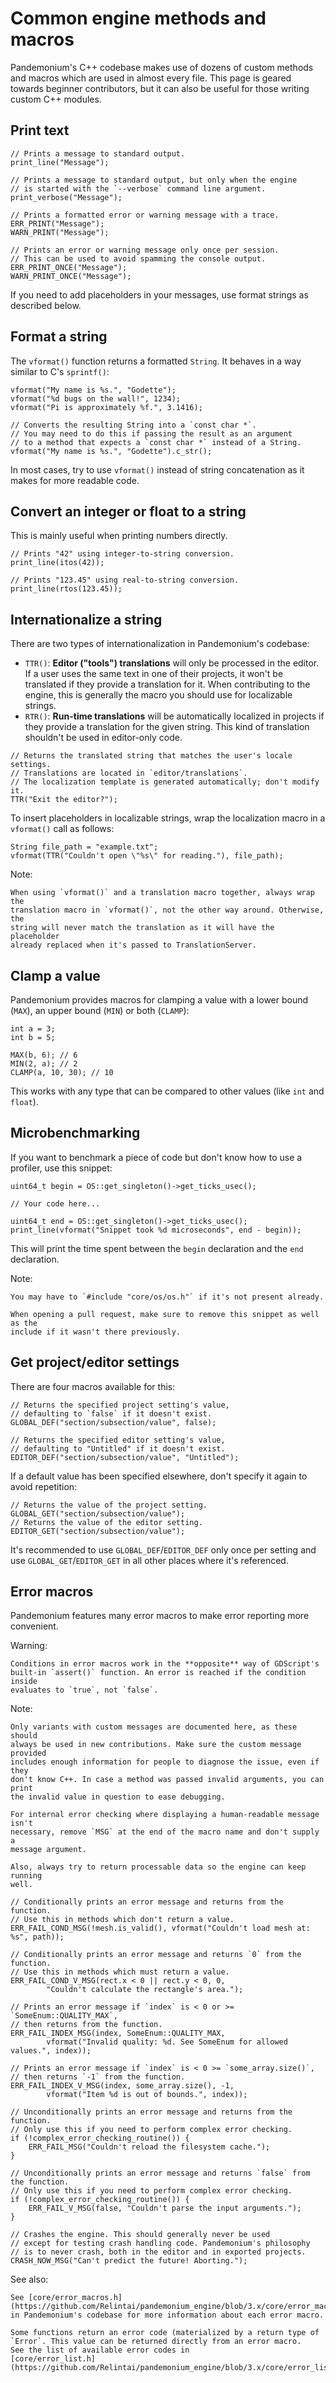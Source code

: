 

# Common engine methods and macros

Pandemonium's C++ codebase makes use of dozens of custom methods and macros which are
used in almost every file. This page is geared towards beginner contributors,
but it can also be useful for those writing custom C++ modules.

## Print text


```
// Prints a message to standard output.
print_line("Message");

// Prints a message to standard output, but only when the engine
// is started with the `--verbose` command line argument.
print_verbose("Message");

// Prints a formatted error or warning message with a trace.
ERR_PRINT("Message");
WARN_PRINT("Message");

// Prints an error or warning message only once per session.
// This can be used to avoid spamming the console output.
ERR_PRINT_ONCE("Message");
WARN_PRINT_ONCE("Message");
```

If you need to add placeholders in your messages, use format strings as
described below.

## Format a string

The `vformat()` function returns a formatted `String`. It behaves
in a way similar to C's `sprintf()`:

```
vformat("My name is %s.", "Godette");
vformat("%d bugs on the wall!", 1234);
vformat("Pi is approximately %f.", 3.1416);

// Converts the resulting String into a `const char *`.
// You may need to do this if passing the result as an argument
// to a method that expects a `const char *` instead of a String.
vformat("My name is %s.", "Godette").c_str();
```

In most cases, try to use `vformat()` instead of string concatenation as it
makes for more readable code.

## Convert an integer or float to a string

This is mainly useful when printing numbers directly.

```
// Prints "42" using integer-to-string conversion.
print_line(itos(42));

// Prints "123.45" using real-to-string conversion.
print_line(rtos(123.45));
```

## Internationalize a string

There are two types of internationalization in Pandemonium's codebase:

- `TTR()`: **Editor ("tools") translations** will only be processed in the
  editor. If a user uses the same text in one of their projects, it won't be
  translated if they provide a translation for it. When contributing to the
  engine, this is generally the macro you should use for localizable strings.
- `RTR()`: **Run-time translations** will be automatically localized in
  projects if they provide a translation for the given string. This kind of
  translation shouldn't be used in editor-only code.

```
// Returns the translated string that matches the user's locale settings.
// Translations are located in `editor/translations`.
// The localization template is generated automatically; don't modify it.
TTR("Exit the editor?");
```

To insert placeholders in localizable strings, wrap the localization macro in a
`vformat()` call as follows:

```
String file_path = "example.txt";
vformat(TTR("Couldn't open \"%s\" for reading."), file_path);
```

Note:

    When using `vformat()` and a translation macro together, always wrap the
    translation macro in `vformat()`, not the other way around. Otherwise, the
    string will never match the translation as it will have the placeholder
    already replaced when it's passed to TranslationServer.

## Clamp a value

Pandemonium provides macros for clamping a value with a lower bound (`MAX`), an
upper bound (`MIN`) or both (`CLAMP`):

```
int a = 3;
int b = 5;

MAX(b, 6); // 6
MIN(2, a); // 2
CLAMP(a, 10, 30); // 10
```

This works with any type that can be compared to other values (like `int` and
`float`).

## Microbenchmarking

If you want to benchmark a piece of code but don't know how to use a profiler,
use this snippet:

```
uint64_t begin = OS::get_singleton()->get_ticks_usec();

// Your code here...

uint64_t end = OS::get_singleton()->get_ticks_usec();
print_line(vformat("Snippet took %d microseconds", end - begin));
```

This will print the time spent between the `begin` declaration and the `end`
declaration.

Note:

    You may have to `#include "core/os/os.h"` if it's not present already.

    When opening a pull request, make sure to remove this snippet as well as the
    include if it wasn't there previously.

## Get project/editor settings

There are four macros available for this:

```
// Returns the specified project setting's value,
// defaulting to `false` if it doesn't exist.
GLOBAL_DEF("section/subsection/value", false);

// Returns the specified editor setting's value,
// defaulting to "Untitled" if it doesn't exist.
EDITOR_DEF("section/subsection/value", "Untitled");
```

If a default value has been specified elsewhere, don't specify it again to avoid
repetition:

```
// Returns the value of the project setting.
GLOBAL_GET("section/subsection/value");
// Returns the value of the editor setting.
EDITOR_GET("section/subsection/value");
```

It's recommended to use `GLOBAL_DEF`/`EDITOR_DEF` only once per setting and
use `GLOBAL_GET`/`EDITOR_GET` in all other places where it's referenced.

## Error macros

Pandemonium features many error macros to make error reporting more convenient.

Warning:

    Conditions in error macros work in the **opposite** way of GDScript's
    built-in `assert()` function. An error is reached if the condition inside
    evaluates to `true`, not `false`.

Note:

    Only variants with custom messages are documented here, as these should
    always be used in new contributions. Make sure the custom message provided
    includes enough information for people to diagnose the issue, even if they
    don't know C++. In case a method was passed invalid arguments, you can print
    the invalid value in question to ease debugging.

    For internal error checking where displaying a human-readable message isn't
    necessary, remove `MSG` at the end of the macro name and don't supply a
    message argument.

    Also, always try to return processable data so the engine can keep running
    well.

```
// Conditionally prints an error message and returns from the function.
// Use this in methods which don't return a value.
ERR_FAIL_COND_MSG(!mesh.is_valid(), vformat("Couldn't load mesh at: %s", path));

// Conditionally prints an error message and returns `0` from the function.
// Use this in methods which must return a value.
ERR_FAIL_COND_V_MSG(rect.x < 0 || rect.y < 0, 0,
        "Couldn't calculate the rectangle's area.");

// Prints an error message if `index` is < 0 or >= `SomeEnum::QUALITY_MAX`,
// then returns from the function.
ERR_FAIL_INDEX_MSG(index, SomeEnum::QUALITY_MAX,
        vformat("Invalid quality: %d. See SomeEnum for allowed values.", index));

// Prints an error message if `index` is < 0 >= `some_array.size()`,
// then returns `-1` from the function.
ERR_FAIL_INDEX_V_MSG(index, some_array.size(), -1,
        vformat("Item %d is out of bounds.", index));

// Unconditionally prints an error message and returns from the function.
// Only use this if you need to perform complex error checking.
if (!complex_error_checking_routine()) {
    ERR_FAIL_MSG("Couldn't reload the filesystem cache.");
}

// Unconditionally prints an error message and returns `false` from the function.
// Only use this if you need to perform complex error checking.
if (!complex_error_checking_routine()) {
    ERR_FAIL_V_MSG(false, "Couldn't parse the input arguments.");
}

// Crashes the engine. This should generally never be used
// except for testing crash handling code. Pandemonium's philosophy
// is to never crash, both in the editor and in exported projects.
CRASH_NOW_MSG("Can't predict the future! Aborting.");
```

See also:

    See [core/error_macros.h](https://github.com/Relintai/pandemonium_engine/blob/3.x/core/error_macros.h)
    in Pandemonium's codebase for more information about each error macro.

    Some functions return an error code (materialized by a return type of
    `Error`. This value can be returned directly from an error macro.
    See the list of available error codes in
    [core/error_list.h](https://github.com/Relintai/pandemonium_engine/blob/3.x/core/error_list.h).

